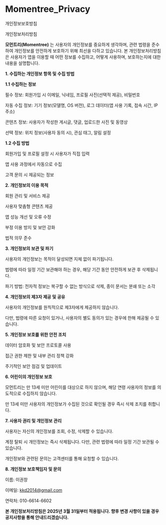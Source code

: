 # Momentree_Privacy
개인정보보호방침


개인정보처리방침

**모먼트리(Momentree)** 는 사용자의 개인정보를 중요하게 생각하며, 관련 법령을 준수하여 개인정보를 안전하게 보호하기 위해 최선을 다하고 있습니다. 본 개인정보처리방침은 사용자가 앱을 이용할 때 어떤 정보를 수집하고, 어떻게 사용하며, 보호하는지에 대한 내용을 설명합니다.

**1. 수집하는 개인정보 항목 및 수집 방법**

**1.1 수집하는 정보**

필수 정보: 회원가입 시 이메일, 닉네임, 프로필 사진(선택적 제공), 비밀번호

자동 수집 정보: 기기 정보(모델명, OS 버전), 로그 데이터(앱 사용 기록, 접속 시간, IP 주소)

콘텐츠 정보: 사용자가 작성한 게시글, 댓글, 업로드한 사진 및 동영상

선택 정보: 위치 정보(사용자 동의 시), 관심 태그, 알림 설정


**1.2 수집 방법**

회원가입 및 프로필 설정 시 사용자가 직접 입력

앱 사용 과정에서 자동으로 수집

고객 문의 시 제공되는 정보


**2. 개인정보의 이용 목적**

회원 관리 및 서비스 제공

사용자 맞춤형 콘텐츠 제공

앱 성능 개선 및 오류 수정

부정 이용 방지 및 보안 강화

법적 의무 준수


**3. 개인정보의 보관 및 파기**

사용자의 개인정보는 목적이 달성되면 지체 없이 파기됩니다.

법령에 따라 일정 기간 보관해야 하는 경우, 해당 기간 동안 안전하게 보관 후 삭제됩니다.

파기 방법: 전자적 정보는 복구할 수 없는 방식으로 삭제, 종이 문서는 분쇄 또는 소각


**4. 개인정보의 제3자 제공 및 공유**

사용자의 개인정보를 원칙적으로 제3자에게 제공하지 않습니다.

다만, 법령에 따른 요청이 있거나, 사용자의 별도 동의가 있는 경우에 한해 제공될 수 있습니다.


**5. 개인정보 보호를 위한 안전 조치**

데이터 암호화 및 보안 프로토콜 사용

접근 권한 제한 및 내부 관리 정책 강화

주기적인 보안 점검 및 업데이트


**6. 어린이의 개인정보 보호**

모먼트리는 만 13세 미만 어린이를 대상으로 하지 않으며, 해당 연령 사용자의 정보를 의도적으로 수집하지 않습니다.

만 13세 미만 사용자의 개인정보가 수집된 것으로 확인될 경우 즉시 삭제 조치를 취합니다.


**7. 사용자 권리 및 개인정보 관리**

사용자는 자신의 개인정보를 조회, 수정, 삭제할 수 있습니다.

계정 탈퇴 시 개인정보는 즉시 삭제됩니다. 다만, 관련 법령에 따라 일정 기간 보관될 수 있습니다.

개인정보와 관련된 문의는 고객센터를 통해 요청할 수 있습니다.


**8. 개인정보 보호책임자 및 문의**

이름: 이권창

이메일: kkd2014@gmail.com

연락처: 010-6614-6602


**본 개인정보처리방침은 2025년 3월 31일부터 적용됩니다. 향후 변경 사항이 있을 경우 공지사항을 통해 안내드리겠습니다.**
